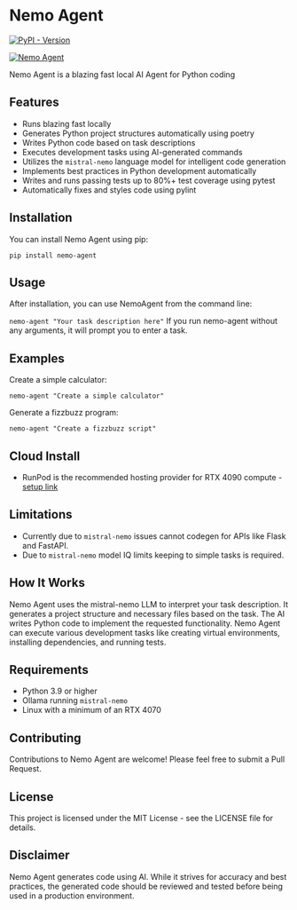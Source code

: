 # Nemo Agent

[![PyPI - Version](https://img.shields.io/pypi/v/nemo-agent)](https://pypi.org/project/nemo-agent/)

[![Nemo Agent](https://cdn.cometheart.com/nemo-agent.png)](https://cdn.cometheart.com/nemo-agent.mp4)

Nemo Agent is a blazing fast local AI Agent for Python coding

## Features
* Runs blazing fast locally
* Generates Python project structures automatically using poetry
* Writes Python code based on task descriptions
* Executes development tasks using AI-generated commands
* Utilizes the `mistral-nemo` language model for intelligent code generation
* Implements best practices in Python development automatically
* Writes and runs passing tests up to 80%+ test coverage using pytest
* Automatically fixes and styles code using pylint

## Installation
You can install Nemo Agent using pip:

`pip install nemo-agent`

## Usage
After installation, you can use NemoAgent from the command line:

`nemo-agent "Your task description here"`
If you run nemo-agent without any arguments, it will prompt you to enter a task.

## Examples
Create a simple calculator:

`nemo-agent "Create a simple calculator"`

Generate a fizzbuzz program:

`nemo-agent "Create a fizzbuzz script"`

## Cloud Install
* RunPod is the recommended hosting provider for RTX 4090 compute - [setup link](https://docs.runpod.io/tutorials/pods/run-ollama)

## Limitations

* Currently due to `mistral-nemo` issues cannot codegen for APIs like Flask and FastAPI.
* Due to `mistral-nemo` model IQ limits keeping to simple tasks is required.

## How It Works

Nemo Agent uses the mistral-nemo LLM to interpret your task description.
It generates a project structure and necessary files based on the task.
The AI writes Python code to implement the requested functionality.
Nemo Agent can execute various development tasks like creating virtual environments, installing dependencies, and running tests.

## Requirements
* Python 3.9 or higher
* Ollama running `mistral-nemo`
* Linux with a minimum of an RTX 4070

## Contributing
Contributions to Nemo Agent are welcome! Please feel free to submit a Pull Request.

## License
This project is licensed under the MIT License - see the LICENSE file for details.

## Disclaimer
Nemo Agent generates code using AI. While it strives for accuracy and best practices, the generated code should be reviewed and tested before being used in a production environment.
